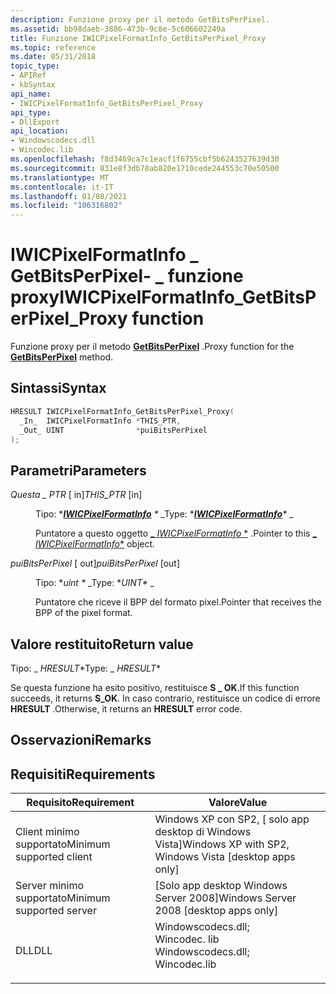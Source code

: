 ```yaml
---
description: Funzione proxy per il metodo GetBitsPerPixel.
ms.assetid: bb98daeb-3886-473b-9c8e-5c606602249a
title: Funzione IWICPixelFormatInfo_GetBitsPerPixel_Proxy
ms.topic: reference
ms.date: 05/31/2018
topic_type:
- APIRef
- kbSyntax
api_name:
- IWICPixelFormatInfo_GetBitsPerPixel_Proxy
api_type:
- DllExport
api_location:
- Windowscodecs.dll
- Wincodec.lib
ms.openlocfilehash: f8d3469ca7c1eacf1f6755cbf5b6243527639d30
ms.sourcegitcommit: 831e8f3db78ab820e1710cede244553c70e50500
ms.translationtype: MT
ms.contentlocale: it-IT
ms.lasthandoff: 01/08/2021
ms.locfileid: "106316802"
---
```

# <a name="iwicpixelformatinfo_getbitsperpixel_proxy-function"></a><span data-ttu-id="20216-103">IWICPixelFormatInfo \_ GetBitsPerPixel- \_ funzione proxy</span><span class="sxs-lookup"><span data-stu-id="20216-103">IWICPixelFormatInfo\_GetBitsPerPixel\_Proxy function</span></span>

<span data-ttu-id="20216-104">Funzione proxy per il metodo [**GetBitsPerPixel**](/windows/desktop/api/Wincodec/nf-wincodec-iwicpixelformatinfo-getbitsperpixel) .</span><span class="sxs-lookup"><span data-stu-id="20216-104">Proxy function for the [**GetBitsPerPixel**](/windows/desktop/api/Wincodec/nf-wincodec-iwicpixelformatinfo-getbitsperpixel) method.</span></span>

## <a name="syntax"></a><span data-ttu-id="20216-105">Sintassi</span><span class="sxs-lookup"><span data-stu-id="20216-105">Syntax</span></span>


```C++
HRESULT IWICPixelFormatInfo_GetBitsPerPixel_Proxy(
  _In_  IWICPixelFormatInfo *THIS_PTR,
  _Out_ UINT                *puiBitsPerPixel
);
```



## <a name="parameters"></a><span data-ttu-id="20216-106">Parametri</span><span class="sxs-lookup"><span data-stu-id="20216-106">Parameters</span></span>

<dl> <dt>

<span data-ttu-id="20216-107">*Questa \_ PTR* \[ in\]</span><span class="sxs-lookup"><span data-stu-id="20216-107">*THIS\_PTR* \[in\]</span></span>
</dt> <dd>

<span data-ttu-id="20216-108">Tipo: \**[**IWICPixelFormatInfo**](/windows/desktop/api/Wincodec/nn-wincodec-iwicpixelformatinfo) \** _</span><span class="sxs-lookup"><span data-stu-id="20216-108">Type: \**[**IWICPixelFormatInfo**](/windows/desktop/api/Wincodec/nn-wincodec-iwicpixelformatinfo)\** _</span></span>

<span data-ttu-id="20216-109">Puntatore a questo oggetto [_ *IWICPixelFormatInfo* \*](/windows/desktop/api/Wincodec/nn-wincodec-iwicpixelformatinfo) .</span><span class="sxs-lookup"><span data-stu-id="20216-109">Pointer to this [_ *IWICPixelFormatInfo*\*](/windows/desktop/api/Wincodec/nn-wincodec-iwicpixelformatinfo) object.</span></span>

</dd> <dt>

<span data-ttu-id="20216-110">*puiBitsPerPixel* \[ out\]</span><span class="sxs-lookup"><span data-stu-id="20216-110">*puiBitsPerPixel* \[out\]</span></span>
</dt> <dd>

<span data-ttu-id="20216-111">Tipo: \**uint \** _</span><span class="sxs-lookup"><span data-stu-id="20216-111">Type: \**UINT\** _</span></span>

<span data-ttu-id="20216-112">Puntatore che riceve il BPP del formato pixel.</span><span class="sxs-lookup"><span data-stu-id="20216-112">Pointer that receives the BPP of the pixel format.</span></span>

</dd> </dl>

## <a name="return-value"></a><span data-ttu-id="20216-113">Valore restituito</span><span class="sxs-lookup"><span data-stu-id="20216-113">Return value</span></span>

<span data-ttu-id="20216-114">Tipo: _ *HRESULT*\*</span><span class="sxs-lookup"><span data-stu-id="20216-114">Type: _ *HRESULT*\*</span></span>

<span data-ttu-id="20216-115">Se questa funzione ha esito positivo, restituisce **S \_ OK**.</span><span class="sxs-lookup"><span data-stu-id="20216-115">If this function succeeds, it returns **S\_OK**.</span></span> <span data-ttu-id="20216-116">In caso contrario, restituisce un codice di errore **HRESULT** .</span><span class="sxs-lookup"><span data-stu-id="20216-116">Otherwise, it returns an **HRESULT** error code.</span></span>

## <a name="remarks"></a><span data-ttu-id="20216-117">Osservazioni</span><span class="sxs-lookup"><span data-stu-id="20216-117">Remarks</span></span>

## <a name="requirements"></a><span data-ttu-id="20216-118">Requisiti</span><span class="sxs-lookup"><span data-stu-id="20216-118">Requirements</span></span>



| <span data-ttu-id="20216-119">Requisito</span><span class="sxs-lookup"><span data-stu-id="20216-119">Requirement</span></span> | <span data-ttu-id="20216-120">Valore</span><span class="sxs-lookup"><span data-stu-id="20216-120">Value</span></span> |
|-------------------------------------|------------------------------------------------------------------------------------------------------------------------------------------------------------------|
| <span data-ttu-id="20216-121">Client minimo supportato</span><span class="sxs-lookup"><span data-stu-id="20216-121">Minimum supported client</span></span><br/> | <span data-ttu-id="20216-122">Windows XP con SP2, \[ solo app desktop di Windows Vista\]</span><span class="sxs-lookup"><span data-stu-id="20216-122">Windows XP with SP2, Windows Vista \[desktop apps only\]</span></span><br/>                                                                                              |
| <span data-ttu-id="20216-123">Server minimo supportato</span><span class="sxs-lookup"><span data-stu-id="20216-123">Minimum supported server</span></span><br/> | <span data-ttu-id="20216-124">\[Solo app desktop Windows Server 2008\]</span><span class="sxs-lookup"><span data-stu-id="20216-124">Windows Server 2008 \[desktop apps only\]</span></span><br/>                                                                                                             |
| <span data-ttu-id="20216-125">DLL</span><span class="sxs-lookup"><span data-stu-id="20216-125">DLL</span></span><br/>                      | <dl> <span data-ttu-id="20216-126"><dt>Windowscodecs.dll; </dt> <dt>Wincodec. lib</dt></span><span class="sxs-lookup"><span data-stu-id="20216-126"><dt>Windowscodecs.dll; </dt> <dt>Wincodec.lib</dt></span></span> </dl> |



 

 




